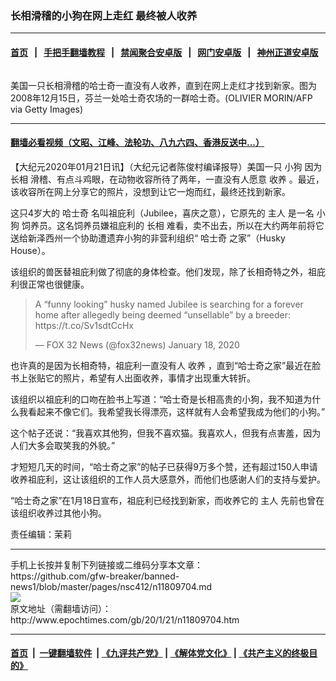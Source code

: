 ### 长相滑稽的小狗在网上走红 最终被人收养
------------------------

#### [首页](https://github.com/gfw-breaker/banned-news1/blob/master/README.md) &nbsp;&nbsp;|&nbsp;&nbsp; [手把手翻墙教程](https://github.com/gfw-breaker/guides/wiki) &nbsp;&nbsp;|&nbsp;&nbsp; [禁闻聚合安卓版](https://github.com/gfw-breaker/bn-android) &nbsp;&nbsp;|&nbsp;&nbsp; [网门安卓版](https://github.com/oGate2/oGate) &nbsp;&nbsp;|&nbsp;&nbsp; [神州正道安卓版](https://github.com/SzzdOgate/update) 



<div><img alt="" class="aligncenter wp-post-image" src="http://i.epochtimes.com/assets/uploads/2020/01/GettyImages-84042260-600x400.jpg"/>
<div class="red16 caption">
 <p>
  美国一只长相滑稽的哈士奇一直没有人收养，直到在网上走红才找到新家。图为2008年12月15日，芬兰一处哈士奇农场的一群哈士奇。(OLIVIER MORIN/AFP via Getty Images)
 </p>
</div>
</div><hr/>

#### [翻墙必看视频（文昭、江峰、法轮功、八九六四、香港反送中...）](http://167.172.214.107/home.html)

<div><p>
 【大纪元2020年01月21日讯】（大纪元记者陈俊村编译报导）美国一只
 <ok href="http://www.epochtimes.com/gb/tag/%E5%B0%8F%E7%8B%97.html">
  小狗
 </ok>
 因为
 <ok href="http://www.epochtimes.com/gb/tag/%E9%95%BF%E7%9B%B8.html">
  长相
 </ok>
 滑稽、有点斗鸡眼，在动物收容所待了两年，一直没有人愿意
 <ok href="http://www.epochtimes.com/gb/tag/%E6%94%B6%E5%85%BB.html">
  收养
 </ok>
 。最近，该收容所在网上分享它的照片，没想到让它一炮而红，最终还找到新家。
</p>
<p>
 这只4岁大的
 <ok href="http://www.epochtimes.com/gb/tag/%E5%93%88%E5%A3%AB%E5%A5%87.html">
  哈士奇
 </ok>
 名叫祖庇利（Jubilee，喜庆之意），它原先的
 <ok href="http://www.epochtimes.com/gb/tag/%E4%B8%BB%E4%BA%BA.html">
  主人
 </ok>
 是一名
 <ok href="http://www.epochtimes.com/gb/tag/%E5%B0%8F%E7%8B%97.html">
  小狗
 </ok>
 饲养员。这名饲养员嫌祖庇利的
 <ok href="http://www.epochtimes.com/gb/tag/%E9%95%BF%E7%9B%B8.html">
  长相
 </ok>
 难看，卖不出去，所以在大约两年前将它送给新泽西州一个协助遭遗弃小狗的非营利组织“
 <ok href="http://www.epochtimes.com/gb/tag/%E5%93%88%E5%A3%AB%E5%A5%87.html">
  哈士奇
 </ok>
 之家”（Husky House）。
</p>
<p>
 该组织的兽医替祖庇利做了彻底的身体检查。他们发现，除了长相奇特之外，祖庇利很正常也很健康。
</p>
<blockquote class="twitter-tweet">
 <p dir="ltr" lang="en">
  A “funny looking” husky named Jubilee is searching for a forever home after allegedly being deemed “unsellable” by a breeder:
  <ok href="https://t.co/Sv1sdtCcHx">
   https://t.co/Sv1sdtCcHx
  </ok>
 </p>
 <p>
  — FOX 32 News (@fox32news)
  <ok href="https://twitter.com/fox32news/status/1218620321709928448?ref_src=twsrc%5Etfw">
   January 18, 2020
  </ok>
 </p>
</blockquote>
<p>
 <p>
  也许真的是因为长相奇特，祖庇利一直没有人
  <ok href="http://www.epochtimes.com/gb/tag/%E6%94%B6%E5%85%BB.html">
   收养
  </ok>
  ，直到“哈士奇之家”最近在脸书上张贴它的照片，希望有人出面收养，事情才出现重大转折。
 </p>
 <p>
  该组织以祖庇利的口吻在脸书上写道：“哈士奇是长相高贵的小狗，我不知道为什么我看起来不像它们。我希望我长得漂亮，这样就有人会希望我成为他们的小狗。”
 </p>
 <p>
  这个帖子还说：“我喜欢其他狗，但我不喜欢猫。我喜欢人，但我有点害羞，因为人们大多会取笑我的外貌。”
 </p>
 <p>
  才短短几天的时间，“哈士奇之家”的帖子已获得9万多个赞，还有超过150人申请收养祖庇利，这让该组织的工作人员大感意外，而他们也感谢人们的支持与爱护。
 </p>
 <p>
  “哈士奇之家”在1月18日宣布，祖庇利已经找到新家，而收养它的
  <ok href="http://www.epochtimes.com/gb/tag/%E4%B8%BB%E4%BA%BA.html">
   主人
  </ok>
  先前也曾在该组织收养过其他小狗。
 </p>
 <p>
  责任编辑：茉莉
 </p>
</p></div>
<hr/>
手机上长按并复制下列链接或二维码分享本文章：<br/>
https://github.com/gfw-breaker/banned-news1/blob/master/pages/nsc412/n11809704.md <br/>
<a href='https://github.com/gfw-breaker/banned-news1/blob/master/pages/nsc412/n11809704.md'><img src='https://github.com/gfw-breaker/banned-news1/blob/master/pages/nsc412/n11809704.md.png'/></a> <br/>
原文地址（需翻墙访问）：http://www.epochtimes.com/gb/20/1/21/n11809704.htm


------------------------
#### [首页](https://github.com/gfw-breaker/banned-news1/blob/master/README.md) &nbsp;|&nbsp; [一键翻墙软件](https://github.com/gfw-breaker/nogfw/blob/master/README.md) &nbsp;| [《九评共产党》](https://github.com/gfw-breaker/9ping.md/blob/master/README.md#九评之一评共产党是什么) | [《解体党文化》](https://github.com/gfw-breaker/jtdwh.md/blob/master/README.md) | [《共产主义的终极目的》](https://github.com/gfw-breaker/gczydzjmd.md/blob/master/README.md)


<img src='http://gfw-breaker.win/banned-news/pages/nsc412/n11809704.md' width='0px' height='0px'/>